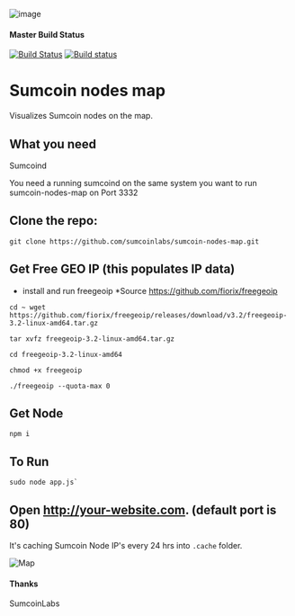 ![image](https://avatars3.githubusercontent.com/u/37975862?s=460&v=4)
#### Master Build Status
[![Build Status](https://travis-ci.org/qwertycoin-org/qwertycoin-nodes-map.svg?branch=master)](https://travis-ci.org/qwertycoin-org/qwertycoin-nodes-map) [![Build status](https://ci.appveyor.com/api/projects/status/78ot0ppti2e16ur9/branch/master?svg=true)](https://ci.appveyor.com/project/Qwertycoin/qwertycoin-nodes-map/branch/master)


# Sumcoin nodes map

Visualizes Sumcoin nodes on the map.

## What you need

Sumcoind

You need a running sumcoind on the same system you want to run sumcoin-nodes-map on Port 3332 

## Clone the repo:

```
git clone https://github.com/sumcoinlabs/sumcoin-nodes-map.git
```

## Get Free GEO IP (this populates IP data)

* install and run freegeoip   *Source https://github.com/fiorix/freegeoip
```
cd ~ wget https://github.com/fiorix/freegeoip/releases/download/v3.2/freegeoip-3.2-linux-amd64.tar.gz
```
```
tar xvfz freegeoip-3.2-linux-amd64.tar.gz
```
```
cd freegeoip-3.2-linux-amd64
```
```
chmod +x freegeoip
```
```
./freegeoip --quota-max 0
```
## Get Node
```
npm i
```
## To Run
```
sudo node app.js`
```

## Open http://your-website.com. (default port is 80)

It's caching Sumcoin Node IP's every 24 hrs into `.cache` folder.

![Map](https://cdn.qwertycoin.org/images/other/qwcnodesogimage.png)
		


#### Thanks

SumcoinLabs
